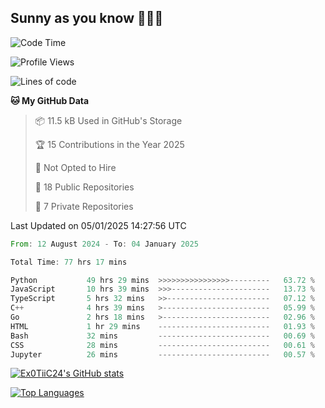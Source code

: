 ## Sunny as you know 🫨🫨👋

<!--START_SECTION:waka-->
![Code Time](http://img.shields.io/badge/Code%20Time-84%20hrs%2019%20mins-blue)

![Profile Views](http://img.shields.io/badge/Profile%20Views-3-blue)

![Lines of code](https://img.shields.io/badge/From%20Hello%20World%20I%27ve%20Written-206.8%20thousand%20lines%20of%20code-blue)

**🐱 My GitHub Data** 

> 📦 11.5 kB Used in GitHub's Storage 
 > 
> 🏆 15 Contributions in the Year 2025
 > 
> 🚫 Not Opted to Hire
 > 
> 📜 18 Public Repositories 
 > 
> 🔑 7 Private Repositories 
 > 

 Last Updated on 05/01/2025 14:27:56 UTC
<!--END_SECTION:waka-->

<!--START_SECTION:code-->

```rust
From: 12 August 2024 - To: 04 January 2025

Total Time: 77 hrs 17 mins

Python           49 hrs 29 mins  >>>>>>>>>>>>>>>>---------   63.72 %
JavaScript       10 hrs 39 mins  >>>----------------------   13.73 %
TypeScript       5 hrs 32 mins   >>-----------------------   07.12 %
C++              4 hrs 39 mins   >------------------------   05.99 %
Go               2 hrs 18 mins   >------------------------   02.96 %
HTML             1 hr 29 mins    -------------------------   01.93 %
Bash             32 mins         -------------------------   00.69 %
CSS              28 mins         -------------------------   00.61 %
Jupyter          26 mins         -------------------------   00.57 %
```

<!--END_SECTION:code-->
<a href="http://www.github.com/Ex0TiiC24"><img src="https://github-readme-stats.vercel.app/api?username=Ex0TiiC24&show_icons=true&hide=&count_private=true&title_color=0891b2&text_color=ffffff&icon_color=0891b2&bg_color=1c1917&hide_border=true&show_icons=true" alt="Ex0TiiC24's GitHub stats" /></a>

<a href="https://github.com/Ex0TiiC24" align="left"><img src="https://github-readme-stats.vercel.app/api/top-langs/?username=Ex0TiiC24&langs_count=10&title_color=0891b2&text_color=ffffff&icon_color=0891b2&bg_color=1c1917&hide_border=true&locale=en&custom_title=Top%20%Languages" alt="Top Languages" /></a>

